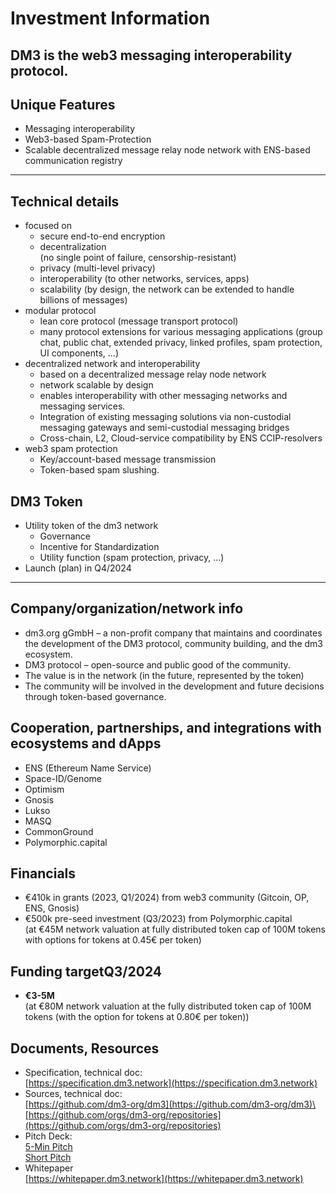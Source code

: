 # Investment Information

## DM3 is the web3 messaging interoperability protocol.

## Unique Features

* Messaging interoperability
* Web3-based Spam-Protection
* Scalable decentralized message relay node network with ENS-based communication registry

***

## Technical details

* focused on
  * secure end-to-end encryption
  * decentralization\
    (no single point of failure, censorship-resistant)
  * privacy (multi-level privacy)
  * interoperability (to other networks, services, apps)
  * scalability (by design, the network can be extended to handle billions of messages)
* modular protocol
  * lean core protocol (message transport protocol)
  * many protocol extensions for various messaging applications (group chat, public chat, extended privacy, linked profiles, spam protection, UI components, …)
* decentralized network and interoperability
  * based on a decentralized message relay node network
  * network scalable by design
  * enables interoperability with other messaging networks and messaging services.
  * Integration of existing messaging solutions via non-custodial messaging gateways and semi-custodial messaging bridges
  * Cross-chain, L2, Cloud-service compatibility by ENS CCIP-resolvers
* web3 spam protection
  * Key/account-based message transmission
  * Token-based spam slushing.

## DM3 Token

* Utility token of the dm3 network
  * Governance
  * Incentive for Standardization
  * Utility function (spam protection, privacy, …)
* Launch (plan) in Q4/2024

***

## Company/organization/network info

* dm3.org gGmbH – a non-profit company that maintains and coordinates the development of the DM3 protocol, community building, and the dm3 ecosystem.
* DM3 protocol – open-source and public good of the community.
* The value is in the network (in the future, represented by the token)
* The community will be involved in the development and future decisions through token-based governance.

## Cooperation, partnerships, and integrations with ecosystems and dApps

* ENS (Ethereum Name Service)
* Space-ID/Genome
* Optimism
* Gnosis
* Lukso
* MASQ
* CommonGround
* Polymorphic.capital

## Financials

* €410k in grants (2023, Q1/2024) from web3 community (Gitcoin, OP, ENS, Gnosis)
* €500k pre-seed investment (Q3/2023) from Polymorphic.capital \
  (at €45M network valuation at fully distributed token cap of 100M tokens with options for tokens at 0.45€ per token)

## Funding targetQ3/2024

* **€3-5M** \
  (at €80M network valuation at the fully distributed token cap of 100M tokens (with the option for tokens at 0.80€ per token))

## Documents, Resources

* Specification, technical doc:\
  [https://specification.dm3.network](https://specification.dm3.network)
* Sources, technical doc:\
  [https://github.com/dm3-org/dm3](https://github.com/dm3-org/dm3)\
  [https://github.com/orgs/dm3-org/repositories](https://github.com/orgs/dm3-org/repositories)
* Pitch Deck:\
  [5-Min Pitch](https://drive.google.com/open?id=1vIBo3BIJQsjp1NAR3aas7oWeEQyvAAkg)\
  [Short Pitch](https://drive.google.com/open?id=1vQ5RaUaRkEyy3cOYLh7wAhkdbLiLhciF)
* Whitepaper\
  [https://whitepaper.dm3.network](https://whitepaper.dm3.network)
